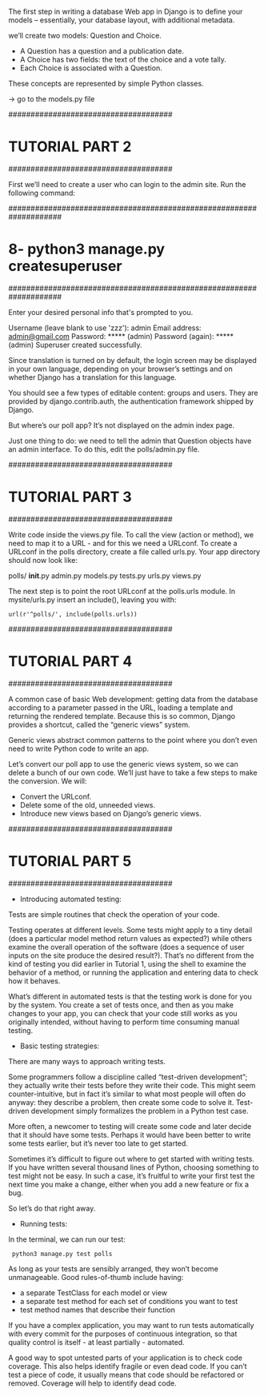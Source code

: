 The first step in writing a database Web app in Django is to define your models
– essentially, your database layout, with additional metadata.


we’ll create two models: Question and Choice.

- A Question has a question and a publication date.
- A Choice has two fields: the text of the choice and a vote tally.
- Each Choice is associated with a Question.

These concepts are represented by simple Python classes.

-> go to the models.py file



#####################################
# TUTORIAL PART 2
#####################################

First we’ll need to create a user who can login to the admin site.
Run the following command:

####################################################################
# 	8- python3 manage.py createsuperuser
####################################################################

Enter your desired personal info that's prompted to you.

Username (leave blank to use 'zzz'): admin
Email address: admin@gmail.com
Password: ***** (admin)
Password (again): ***** (admin)
Superuser created successfully.

Since translation is turned on by default, the login screen may be displayed in your own language, depending on your browser’s settings and on whether Django has a translation for this language.

You should see a few types of editable content: groups and users. They are provided by django.contrib.auth, the authentication framework shipped by Django.

But where’s our poll app? It’s not displayed on the admin index page.

Just one thing to do: we need to tell the admin that Question objects have an admin interface. To do this, edit the polls/admin.py file.

#####################################
# TUTORIAL PART 3
#####################################

Write code inside the views.py file.
To call the view (action or method), we need to map it to a URL - and for this we need a URLconf.
To create a URLconf in the polls directory, create a file called urls.py. Your app directory should now look like:

polls/
    __init__.py
    admin.py
    models.py
    tests.py
    urls.py
    views.py

The next step is to point the root URLconf at the polls.urls module.
In mysite/urls.py insert an include(), leaving you with:

    url(r'^polls/', include(polls.urls))


#####################################
# TUTORIAL PART 4
#####################################

A common case of basic Web development: getting data from the database 
according to a parameter passed in the URL, loading a template and returning 
the rendered template. Because this is so common, Django provides a shortcut, 
called the “generic views” system.

Generic views abstract common patterns to the point where you don’t even 
need to write Python code to write an app.

Let’s convert our poll app to use the generic views system, so we can 
delete a bunch of our own code. We’ll just have to take a few 
steps to make the conversion. We will:
   - Convert the URLconf.
   - Delete some of the old, unneeded views.
   - Introduce new views based on Django’s generic views.

#####################################
# TUTORIAL PART 5
#####################################

* Introducing automated testing:

Tests are simple routines that check the operation of your code.

Testing operates at different levels. Some tests might apply to a tiny detail (does a particular model method return values as expected?) while others examine the overall operation of the software (does a sequence of user inputs on the site produce the desired result?). That’s no different from the kind of testing you did earlier in Tutorial 1, using the shell to examine the behavior of a method, or running the application and entering data to check how it behaves.

What’s different in automated tests is that the testing work is done for you by the system. You create a set of tests once, and then as you make changes to your app, you can check that your code still works as you originally intended, without having to perform time consuming manual testing.


* Basic testing strategies:

There are many ways to approach writing tests.

Some programmers follow a discipline called “test-driven development”; they actually write their tests before they write their code. This might seem counter-intuitive, but in fact it’s similar to what most people will often do anyway: they describe a problem, then create some code to solve it. Test-driven development simply formalizes the problem in a Python test case.

More often, a newcomer to testing will create some code and later decide that it should have some tests. Perhaps it would have been better to write some tests earlier, but it’s never too late to get started.

Sometimes it’s difficult to figure out where to get started with writing tests. If you have written several thousand lines of Python, choosing something to test might not be easy. In such a case, it’s fruitful to write your first test the next time you make a change, either when you add a new feature or fix a bug.

So let’s do that right away.

* Running tests:

In the terminal, we can run our test:

     python3 manage.py test polls

As long as your tests are sensibly arranged, they won’t become unmanageable. Good rules-of-thumb include having:

   - a separate TestClass for each model or view
   - a separate test method for each set of conditions you want to test
   - test method names that describe their function
   
If you have a complex application, you may want to run tests automatically with every commit for the purposes of continuous integration, so that quality control is itself - at least partially - automated.

A good way to spot untested parts of your application is to check code coverage. This also helps identify fragile or even dead code. If you can’t test a piece of code, it usually means that code should be refactored or removed. Coverage will help to identify dead code.
